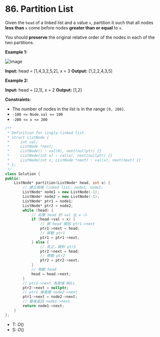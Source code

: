 # 86. Partition List

Given the `head` of a linked list and a value `x`, partition it such that all nodes **less than** `x` come before nodes **greater than or equal** to `x`.

You should **preserve** the original relative order of the nodes in each of the two partitions.

**Example 1:**

![image](https://assets.leetcode.com/uploads/2021/01/04/partition.jpg)

**Input:** head = \[1,4,3,2,5,2\], x = 3
**Output:** \[1,2,2,4,3,5\]

**Example 2:**

**Input:** head = \[2,1\], x = 2
**Output:** \[1,2\]

**Constraints:**

- The number of nodes in the list is in the range `[0, 200]`.
- `-100 <= Node.val <= 100`
- `-200 <= x <= 200`

```cpp
/**
 * Definition for singly-linked list.
 * struct ListNode {
 *     int val;
 *     ListNode *next;
 *     ListNode() : val(0), next(nullptr) {}
 *     ListNode(int x) : val(x), next(nullptr) {}
 *     ListNode(int x, ListNode *next) : val(x), next(next) {}
 * };
 */
class Solution {
public:
    ListNode* partition(ListNode* head, int x) {
        // 建立兩條 linked list: node1, node2;
        ListNode* node1 = new ListNode(-1);
        ListNode* node2 = new ListNode(-1);
        ListNode* ptr1 = node1;
        ListNode* ptr2 = node2;
        while (head) {
            // 如果 head 的 val 比 x 小
            if (head->val < x) {
                // 將 head 接到 ptr1->next
                ptr1->next = head;
                // 移動 ptr1
                ptr1 = ptr1->next;
            } else {
                // 反之，接到 ptr2
                ptr2->next = head;
                // 移動 ptr2
                ptr2 = ptr2->next;
            }
            // 移動 head
            head = head->next;
        }
        // ptr2->next 為尾端 NULL
        ptr2->next = nullptr;
        // ptr1 後面接 node2->next
        ptr1->next = node2->next;
        // 最後返回 node1->next
        return node1->next;
    }
};
```


- T: $O()$
- S: $O()$

